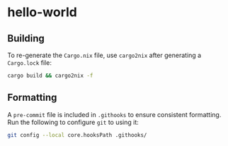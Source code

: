 # hello-world

## Building

To re-generate the `Cargo.nix` file, use `cargo2nix` after generating a
`Cargo.lock` file:

```bash
cargo build && cargo2nix -f
```

## Formatting

A `pre-commit` file is included in `.githooks` to ensure consistent formatting.
Run the following to configure `git` to using it:

```bash
git config --local core.hooksPath .githooks/
```
